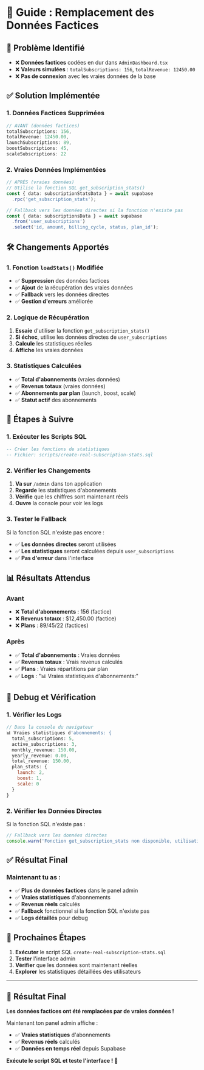 # 🔧 Guide : Remplacement des Données Factices

## 🎯 Problème Identifié
- ❌ **Données factices** codées en dur dans `AdminDashboard.tsx`
- ❌ **Valeurs simulées** : `totalSubscriptions: 156`, `totalRevenue: 12450.00`
- ❌ **Pas de connexion** avec les vraies données de la base

## ✅ Solution Implémentée

### **1. Données Factices Supprimées**
```typescript
// AVANT (données factices)
totalSubscriptions: 156,
totalRevenue: 12450.00,
launchSubscriptions: 89,
boostSubscriptions: 45,
scaleSubscriptions: 22
```

### **2. Vraies Données Implémentées**
```typescript
// APRÈS (vraies données)
// Utilise la fonction SQL get_subscription_stats()
const { data: subscriptionStatsData } = await supabase
  .rpc('get_subscription_stats');

// Fallback vers les données directes si la fonction n'existe pas
const { data: subscriptionsData } = await supabase
  .from('user_subscriptions')
  .select('id, amount, billing_cycle, status, plan_id');
```

## 🛠️ **Changements Apportés**

### **1. Fonction `loadStats()` Modifiée**
- ✅ **Suppression** des données factices
- ✅ **Ajout** de la récupération des vraies données
- ✅ **Fallback** vers les données directes
- ✅ **Gestion d'erreurs** améliorée

### **2. Logique de Récupération**
1. **Essaie** d'utiliser la fonction `get_subscription_stats()`
2. **Si échec**, utilise les données directes de `user_subscriptions`
3. **Calcule** les statistiques réelles
4. **Affiche** les vraies données

### **3. Statistiques Calculées**
- ✅ **Total d'abonnements** (vraies données)
- ✅ **Revenus totaux** (vraies données)
- ✅ **Abonnements par plan** (launch, boost, scale)
- ✅ **Statut actif** des abonnements

## 🚀 **Étapes à Suivre**

### **1. Exécuter les Scripts SQL**
```sql
-- Créer les fonctions de statistiques
-- Fichier: scripts/create-real-subscription-stats.sql
```

### **2. Vérifier les Changements**
1. **Va sur** `/admin` dans ton application
2. **Regarde** les statistiques d'abonnements
3. **Vérifie** que les chiffres sont maintenant réels
4. **Ouvre** la console pour voir les logs

### **3. Tester le Fallback**
Si la fonction SQL n'existe pas encore :
- ✅ **Les données directes** seront utilisées
- ✅ **Les statistiques** seront calculées depuis `user_subscriptions`
- ✅ **Pas d'erreur** dans l'interface

## 📊 **Résultats Attendus**

### **Avant**
- ❌ **Total d'abonnements** : 156 (factice)
- ❌ **Revenus totaux** : $12,450.00 (factice)
- ❌ **Plans** : 89/45/22 (factices)

### **Après**
- ✅ **Total d'abonnements** : Vraies données
- ✅ **Revenus totaux** : Vrais revenus calculés
- ✅ **Plans** : Vraies répartitions par plan
- ✅ **Logs** : "📊 Vraies statistiques d'abonnements:"

## 🔧 **Debug et Vérification**

### **1. Vérifier les Logs**
```javascript
// Dans la console du navigateur
📊 Vraies statistiques d'abonnements: {
  total_subscriptions: 5,
  active_subscriptions: 3,
  monthly_revenue: 150.00,
  yearly_revenue: 0.00,
  total_revenue: 150.00,
  plan_stats: {
    launch: 2,
    boost: 1,
    scale: 0
  }
}
```

### **2. Vérifier les Données Directes**
Si la fonction SQL n'existe pas :
```javascript
// Fallback vers les données directes
console.warn('Fonction get_subscription_stats non disponible, utilisation des données directes');
```

## ✅ **Résultat Final**

### **Maintenant tu as :**
- ✅ **Plus de données factices** dans le panel admin
- ✅ **Vraies statistiques** d'abonnements
- ✅ **Revenus réels** calculés
- ✅ **Fallback** fonctionnel si la fonction SQL n'existe pas
- ✅ **Logs détaillés** pour debug

## 🎯 **Prochaines Étapes**

1. **Exécuter** le script SQL `create-real-subscription-stats.sql`
2. **Tester** l'interface admin
3. **Vérifier** que les données sont maintenant réelles
4. **Explorer** les statistiques détaillées des utilisateurs

---

## 🎉 **Résultat Final**

**Les données factices ont été remplacées par de vraies données !** 

Maintenant ton panel admin affiche :
- ✅ **Vraies statistiques** d'abonnements
- ✅ **Revenus réels** calculés
- ✅ **Données en temps réel** depuis Supabase

**Exécute le script SQL et teste l'interface !** 🚀
